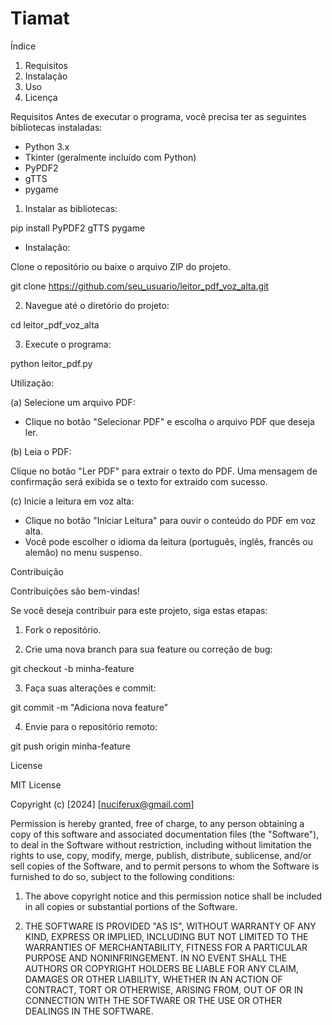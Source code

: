 # Tiamat

Índice

1. Requisitos
2. Instalação
3. Uso
4. Licença

Requisitos
Antes de executar o programa, você precisa ter as seguintes bibliotecas instaladas:
- Python 3.x
- Tkinter (geralmente incluído com Python)
- PyPDF2
- gTTS
- pygame

1. Instalar as bibliotecas:

pip install PyPDF2 gTTS pygame

- Instalação: 

Clone o repositório ou baixe o arquivo ZIP do projeto.

git clone https://github.com/seu_usuario/leitor_pdf_voz_alta.git

2. Navegue até o diretório do projeto:

cd leitor_pdf_voz_alta

3. Execute o programa:

python leitor_pdf.py

Utilização:


(a) Selecione um arquivo PDF:  

- Clique no botão "Selecionar PDF" e escolha o arquivo PDF que deseja ler. 

(b) Leia o PDF: 

Clique no botão "Ler PDF" para extrair o texto do PDF. Uma mensagem de confirmação será exibida se o texto for extraído com sucesso. 

(c) Inicie a leitura em voz alta: 

- Clique no botão "Iniciar Leitura" para ouvir o conteúdo do PDF em voz alta. 
- Você pode escolher o idioma da leitura (português, inglês, francês ou alemão) no menu suspenso.

Contribuição

Contribuições são bem-vindas! 

Se você deseja contribuir para este projeto, siga estas etapas:

1. Fork o repositório.

2. Crie uma nova branch para sua feature ou correção de bug:

git checkout -b minha-feature

3. Faça suas alterações e commit:

git commit -m "Adiciona nova feature"

4. Envie para o repositório remoto:

git push origin minha-feature

License

MIT License

Copyright (c) [2024] [nuciferux@gmail.com]

Permission is hereby granted, free of charge, to any person obtaining a copy of this software and associated documentation files (the "Software"), to deal in the Software without restriction, including without limitation the rights to use, copy, modify, merge, publish, distribute, sublicense, and/or sell copies of the Software, and to permit persons to whom the Software is furnished to do so, subject to the following conditions:

1. The above copyright notice and this permission notice shall be included in all copies or substantial portions of the Software.

2. THE SOFTWARE IS PROVIDED "AS IS", WITHOUT WARRANTY OF ANY KIND, EXPRESS OR IMPLIED, INCLUDING BUT NOT LIMITED TO THE WARRANTIES OF MERCHANTABILITY, FITNESS FOR A PARTICULAR PURPOSE AND NONINFRINGEMENT. IN NO EVENT SHALL THE AUTHORS OR COPYRIGHT HOLDERS BE LIABLE FOR ANY CLAIM, DAMAGES OR OTHER LIABILITY, WHETHER IN AN ACTION OF CONTRACT, TORT OR OTHERWISE, ARISING FROM, OUT OF OR IN CONNECTION WITH THE SOFTWARE OR THE USE OR OTHER DEALINGS IN THE SOFTWARE.




